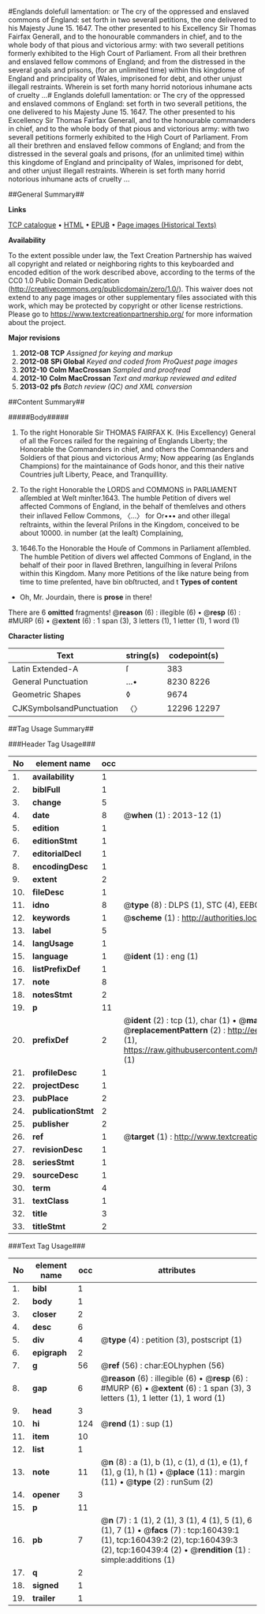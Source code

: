 #Englands dolefull lamentation: or The cry of the oppressed and enslaved commons of England: set forth in two severall petitions, the one delivered to his Majesty June 15. 1647. The other presented to his Excellency Sir Thomas Fairfax Generall, and to the honourable commanders in chief, and to the whole body of that pious and victorious army: with two severall petitions formerly exhibited to the High Court of Parliament. From all their brethren and enslaved fellow commons of England; and from the distressed in the several goals and prisons, (for an unlimited time) within this kingdome of England and principality of Wales, imprisoned for debt, and other unjust illegall restraints. Wherein is set forth many horrid notorious inhumane acts of cruelty ...#
Englands dolefull lamentation: or The cry of the oppressed and enslaved commons of England: set forth in two severall petitions, the one delivered to his Majesty June 15. 1647. The other presented to his Excellency Sir Thomas Fairfax Generall, and to the honourable commanders in chief, and to the whole body of that pious and victorious army: with two severall petitions formerly exhibited to the High Court of Parliament. From all their brethren and enslaved fellow commons of England; and from the distressed in the several goals and prisons, (for an unlimited time) within this kingdome of England and principality of Wales, imprisoned for debt, and other unjust illegall restraints. Wherein is set forth many horrid notorious inhumane acts of cruelty ...

##General Summary##

**Links**

[TCP catalogue](http://www.ota.ox.ac.uk/tcp/)  • 
[HTML](http://tei.it.ox.ac.uk/tcp/Texts-HTML/free/A83/A83960.html)  • 
[EPUB](http://tei.it.ox.ac.uk/tcp/Texts-EPUB/free/A83/A83960.epub) • 
[Page images (Historical Texts)](https://historicaltexts.jisc.ac.uk/eebo-99862311e)

**Availability**

To the extent possible under law, the Text Creation Partnership has waived all copyright and related or neighboring rights to this keyboarded and encoded edition of the work described above, according to the terms of the CC0 1.0 Public Domain Dedication (http://creativecommons.org/publicdomain/zero/1.0/). This waiver does not extend to any page images or other supplementary files associated with this work, which may be protected by copyright or other license restrictions. Please go to https://www.textcreationpartnership.org/ for more information about the project.

**Major revisions**

1. __2012-08__ __TCP__ *Assigned for keying and markup*
1. __2012-08__ __SPi Global__ *Keyed and coded from ProQuest page images*
1. __2012-10__ __Colm MacCrossan__ *Sampled and proofread*
1. __2012-10__ __Colm MacCrossan__ *Text and markup reviewed and edited*
1. __2013-02__ __pfs__ *Batch review (QC) and XML conversion*

##Content Summary##

#####Body#####

1. To the right Honorable Sir THOMAS FAIRFAX K. (His Excellency) General of all the Forces raiſed for the regaining of Englands Liberty; the Honorable the Commanders in chief, and others the Commanders and Soldiers of that pious and victorious Army; Now appearing (as Englands Champions) for the maintainance of Gods honor, and this their native Countries juſt Liberty, Peace, and Tranquillity.

1. To the right Honorable the LORDS and COMMONS in PARLIAMENT aſſembled at Weſt minſter.1643. The humble Petition of divers wel affected Commons of England, in the behalf of themſelves and others their inſlaved Fellow Commons, 〈…〉 for Or••• and other illegal reſtraints, within the ſeveral Priſons in the Kingdom, conceived to be about 10000. in number (at the leaſt) Complaining,

1. 1646.To the Honorable the Houſe of Commons in Parliament aſſembled. The humble Petition of divers wel affected Commons of England, in the behalf of their poor in ſlaved Brethren, languiſhing in ſeveral Priſons within this Kingdom.
Many more Petitions of the like nature being from time to time preſented, have bin obſtructed, and t
**Types of content**

  * Oh, Mr. Jourdain, there is **prose** in there!

There are 6 **omitted** fragments! 
 @__reason__ (6) : illegible (6)  •  @__resp__ (6) : #MURP (6)  •  @__extent__ (6) : 1 span (3), 3 letters (1), 1 letter (1), 1 word (1)

**Character listing**


|Text|string(s)|codepoint(s)|
|---|---|---|
|Latin Extended-A|ſ|383|
|General Punctuation|…•|8230 8226|
|Geometric Shapes|◊|9674|
|CJKSymbolsandPunctuation|〈〉|12296 12297|

##Tag Usage Summary##

###Header Tag Usage###

|No|element name|occ|attributes|
|---|---|---|---|
|1.|__availability__|1||
|2.|__biblFull__|1||
|3.|__change__|5||
|4.|__date__|8| @__when__ (1) : 2013-12 (1)|
|5.|__edition__|1||
|6.|__editionStmt__|1||
|7.|__editorialDecl__|1||
|8.|__encodingDesc__|1||
|9.|__extent__|2||
|10.|__fileDesc__|1||
|11.|__idno__|8| @__type__ (8) : DLPS (1), STC (4), EEBO-CITATION (1), PROQUEST (1), VID (1)|
|12.|__keywords__|1| @__scheme__ (1) : http://authorities.loc.gov/ (1)|
|13.|__label__|5||
|14.|__langUsage__|1||
|15.|__language__|1| @__ident__ (1) : eng (1)|
|16.|__listPrefixDef__|1||
|17.|__note__|8||
|18.|__notesStmt__|2||
|19.|__p__|11||
|20.|__prefixDef__|2| @__ident__ (2) : tcp (1), char (1)  •  @__matchPattern__ (2) : ([0-9\-]+):([0-9IVX]+) (1), (.+) (1)  •  @__replacementPattern__ (2) : http://eebo.chadwyck.com/downloadtiff?vid=$1&page=$2 (1), https://raw.githubusercontent.com/textcreationpartnership/Texts/master/tcpchars.xml#$1 (1)|
|21.|__profileDesc__|1||
|22.|__projectDesc__|1||
|23.|__pubPlace__|2||
|24.|__publicationStmt__|2||
|25.|__publisher__|2||
|26.|__ref__|1| @__target__ (1) : http://www.textcreationpartnership.org/docs/. (1)|
|27.|__revisionDesc__|1||
|28.|__seriesStmt__|1||
|29.|__sourceDesc__|1||
|30.|__term__|4||
|31.|__textClass__|1||
|32.|__title__|3||
|33.|__titleStmt__|2||


###Text Tag Usage###

|No|element name|occ|attributes|
|---|---|---|---|
|1.|__bibl__|1||
|2.|__body__|1||
|3.|__closer__|2||
|4.|__desc__|6||
|5.|__div__|4| @__type__ (4) : petition (3), postscript (1)|
|6.|__epigraph__|2||
|7.|__g__|56| @__ref__ (56) : char:EOLhyphen (56)|
|8.|__gap__|6| @__reason__ (6) : illegible (6)  •  @__resp__ (6) : #MURP (6)  •  @__extent__ (6) : 1 span (3), 3 letters (1), 1 letter (1), 1 word (1)|
|9.|__head__|3||
|10.|__hi__|124| @__rend__ (1) : sup (1)|
|11.|__item__|10||
|12.|__list__|1||
|13.|__note__|11| @__n__ (8) : a (1), b (1), c (1), d (1), e (1), f (1), g (1), h (1)  •  @__place__ (11) : margin (11)  •  @__type__ (2) : runSum (2)|
|14.|__opener__|3||
|15.|__p__|11||
|16.|__pb__|7| @__n__ (7) : 1 (1), 2 (1), 3 (1), 4 (1), 5 (1), 6 (1), 7 (1)  •  @__facs__ (7) : tcp:160439:1 (1), tcp:160439:2 (2), tcp:160439:3 (2), tcp:160439:4 (2)  •  @__rendition__ (1) : simple:additions (1)|
|17.|__q__|2||
|18.|__signed__|1||
|19.|__trailer__|1||
